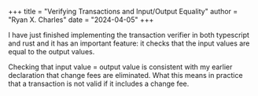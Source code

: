 +++
title = "Verifying Transactions and Input/Output Equality"
author = "Ryan X. Charles"
date = "2024-04-05"
+++

I have just finished implementing the transaction verifier in both typescript
and rust and it has an important feature: it checks that the input values are
equal to the output values.

Checking that input value = output value is consistent with my earlier
declaration that change fees are eliminated. What this means in practice that a
transaction is not valid if it includes a change fee.
